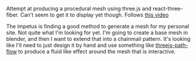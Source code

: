 Attempt at producing a procedural mesh using three.js and react-three-fiber. Can't seem to get it to display yet though. Follows [this video](https://www.youtube.com/watch?v=2kTQZVzkXgI)

The impetus is finding a good method to generate a mesh for my personal site. Not quite what I'm looking for yet. I'm going to create a base mesh in blender, and then I want to extend that into a chainmail pattern. It's looking like I'll need to just design it by hand and use something like [threejs-path-flow](https://github.com/zz85/threejs-path-flow) to produce a fluid like effect around the mesh that is interactive.